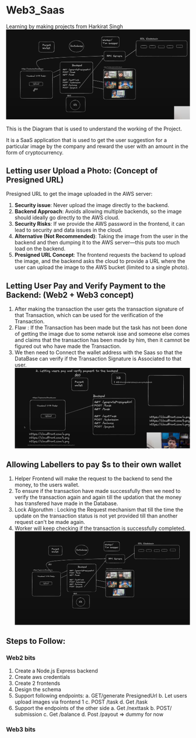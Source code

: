 # Web3_Saas

Learning by making projects from Harkirat Singh  
![Working](https://github.com/NamanGarg12/Web3_Saas/blob/main/Screenshot%202024-11-08%20223030.png)

This is the Diagram that is used to understand the working of the Project.

It is a SaaS application that is used to get the user suggestion for a particular image by the company and reward the user with an amount in the form of cryptocurrency.

## Letting user Upload a Photo: (Concept of Presigned URL)

Presigned URL to get the image uploaded in the AWS server:

1. **Security issue**: Never upload the image directly to the backend.
2. **Backend Approach**: Avoids allowing multiple backends, so the image should ideally go directly to the AWS cloud.
3. **Security Risks**: If we provide the AWS password in the frontend, it can lead to security and data issues in the cloud.
4. **Alternative (Not Recommended)**: Taking the image from the user in the backend and then dumping it to the AWS server—this puts too much load on the backend.
5. **Presigned URL Concept**: The frontend requests the backend to upload the image, and the backend asks the cloud to provide a URL where the user can upload the image to the AWS bucket (limited to a single photo).

## Letting User Pay and Verify Payment to the Backend: (Web2 + Web3 concept)

1. After making the transaction the user gets the transaction signature of that Transaction, which can be used for the verification of the Transaction.
2. Flaw :  If the Transaction has been made but the task has not been done of getting the image due to some netwrok isse and someone else comes and claims that the transaction has been made by him, then it camnot be figured out who have made the Transaction.
3. We then need to Connect the wallet address with the Saas so that the DataBase can verify if the Transaction Signature is Associated to that user.
![Payment Diagram](https://github.com/NamanGarg12/Web3_Saas/blob/main/Screenshot%202024-11-08%20231522.png)

## Allowing Labellers to pay $s to their own wallet

1. Helper Frontend will make the request to the backend to send the money, to the users wallet.
2. To ensure if the transaction have made successfully then we need to verify the transaction again and again till the updation that the money has transfered have made in the Database.
3. Lock Algoruthm : Locking the Request mechanism that till the time the update on the transaction status is not yet provided till than another request can't be made again.
4. Worker will keep checking if the transaction is successfully completed.
![Allowing Lavellers to day Diagram](https://github.com/NamanGarg12/Web3_Saas/blob/main/Screenshot%202024-11-09%20010328.png)

## Steps to Follow:
### Web2 bits
1. Create a Node.js Express backend
2. Create aws credentials
3. Create 2 frontends
4. Design the schema
5. Support following endpoints:
   a. GET/generate PresignedUrl
   b. Let users upload images via frontend 1
   c. POST /task
   d. Get /task
6. Support the endpoints of the other side
   a. Get /nexttask
   b. POST/ submission
   c. Get /balance
   d. Post /payout => dummy for now

### Web3 bits
   
